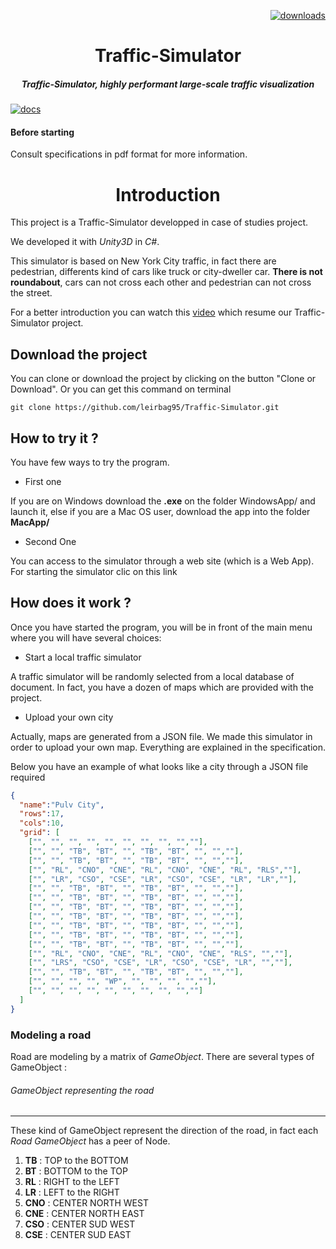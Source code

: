 <p align="right">
  <a href="http://img.shields.io/badge/license-MIT-blue.svg)](https://github.com/leirbag95/Traffic-Simulator/blob/master/LICENSE">
    <img src="http://img.shields.io/badge/license-MIT-blue.svg" alt="downloads" />
  </a>
</p>


<h1 align="center">Traffic-Simulator</h1>

<h5 align="center"> Traffic-Simulator, highly performant large-scale traffic visualization</h5>

[![docs](http://i.imgur.com/mvfvgf0.jpg)](https://github.com/leirbag95/Traffic-Simulator/)

#### Before starting 

Consult specifications in pdf format for more information.

<h1 align="center">Introduction</h1>
This project is a Traffic-Simulator developped in case of studies project.

We developed it with *Unity3D*  in *C#*.

This simulator is based on New York City traffic, in fact there are pedestrian, differents kind of cars like truck or city-dweller car. **There is not roundabout**, cars can not cross each other and pedestrian can not cross the street.

For a better introduction you can watch this <a href="https://www.youtube.com/embed/MUQfKFzIOeU">video</a> which resume our Traffic-Simulator project.

## Download the project

You can clone or download the project by clicking on the button "Clone or Download".
Or you can get this command on terminal 
```
git clone https://github.com/leirbag95/Traffic-Simulator.git
``` 
## How to try it ?

You have few ways to try the program.
- First one

If you are on Windows download the **.exe** on the folder WindowsApp/ and launch it, else if you are a Mac OS user, download the app into the folder **MacApp/**

- Second One

You can access to the simulator through a web site (which is a Web App). For starting the simulator clic on this link

## How does it work ?



Once you have started the program, you will be in front of the main menu where you will have several choices:
- Start a local traffic simulator

A traffic simulator will be randomly selected from a local database of document. In fact, you have a dozen of maps which are provided with the project.

- Upload your own city

Actually, maps are generated from a JSON file. We made this simulator in order to upload your own map. Everything are explained in the specification.

Below you have an example of what looks like a city through a JSON file required

``` JSON
{
  "name":"Pulv City",
  "rows":17,
  "cols":10,
  "grid": [
  	["", "", "", "", "", "", "", "", "",""],
  	["", "", "TB", "BT", "", "TB", "BT", "", "",""],
  	["", "", "TB", "BT", "", "TB", "BT", "", "",""],
  	["", "RL", "CNO", "CNE", "RL", "CNO", "CNE", "RL", "RLS",""],
  	["", "LR", "CSO", "CSE", "LR", "CSO", "CSE", "LR", "LR",""],
  	["", "", "TB", "BT", "", "TB", "BT", "", "",""],
  	["", "", "TB", "BT", "", "TB", "BT", "", "",""],
  	["", "", "TB", "BT", "", "TB", "BT", "", "",""],
  	["", "", "TB", "BT", "", "TB", "BT", "", "",""],
  	["", "", "TB", "BT", "", "TB", "BT", "", "",""],
  	["", "", "TB", "BT", "", "TB", "BT", "", "",""],
  	["", "", "TB", "BT", "", "TB", "BT", "", "",""],
  	["", "RL", "CNO", "CNE", "RL", "CNO", "CNE", "RLS", "",""],
  	["", "LRS", "CSO", "CSE", "LR", "CSO", "CSE", "LR", "",""],
  	["", "", "TB", "BT", "", "TB", "BT", "", "",""],
  	["", "", "", "", "WP", "", "", "", "",""],
  	["", "", "", "", "", "", "", "", "",""]
  ]
}
```

### Modeling a road

Road are modeling by a matrix of *GameObject*.
There are several types of GameObject : 

###### GameObject representing the road

---

These kind of GameObject represent the direction of the road, in fact each *Road GameObject* has a peer of Node.

1. **TB** : TOP to the BOTTOM
2. **BT** : BOTTOM to the TOP
3. **RL** : RIGHT to the LEFT
4. **LR** : LEFT to the RIGHT
5. **CNO** : CENTER NORTH WEST
6. **CNE** : CENTER NORTH EAST
7. **CSO** : CENTER SUD WEST
8. **CSE** : CENTER SUD EAST

